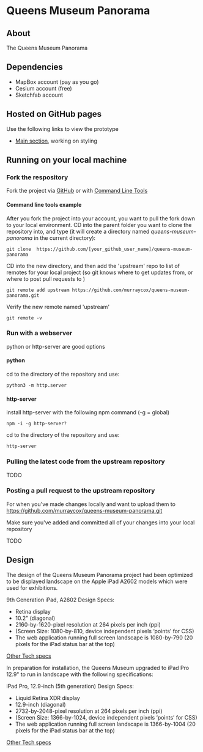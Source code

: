 # Queens Museum Panorama 
## About
The Queens Museum Panorama

## Dependencies
* MapBox account (pay as you go)
* Cesium account (free)
* Sketchfab account

## Hosted on GitHub pages

Use the following links to view the prototype
- [Main section](https://murraycox.github.io/queens-museum-panorama/), working on styling


## Running on your local machine

### Fork the respository

Fork the project via [GitHub](https://docs.github.com/en/get-started/quickstart/contributing-to-projects) or with [Command Line Tools](https://gist.github.com/Chaser324/ce0505fbed06b947d962)

#### Command line tools example

After you fork the project into your account, you want to pull the fork down to your local environment.
CD into the parent folder you want to clone the repository into, and type (it will create a directory named *queens-museum-panoroma* in the current directory):
```
git clone  https://github.com/[your_github_user_name]/queens-museum-panorama
```

CD into the new directory, and then add the 'upstream' repo to list of remotes for your local project (so git knows where to get updates from, or where to post pull requests to
)
```
git remote add upstream https://github.com/murraycox/queens-museum-panorama.git
```

Verify the new remote named 'upstream'
```
git remote -v
```

### Run with a webserver

python or http-server are good options

#### python

cd to the directory of the repository and use:

```
python3 -m http.server
```

#### http-server

install http-server with the following npm command (-g = global)

```
npm -i -g http-server?
```

cd to the directory of the repository and use:

```
http-server
```

### Pulling the latest code from the upstream repository

TODO

### Posting a pull request to the upstream repository

For when you've made changes locally and want to upload them to https://github.com/murraycox/queens-museum-panorama.git

Make sure you've added and committed all of your changes into your local repository

TODO

## Design


The design of the Queens Museum Panorama project had been optimized to be displayed landscape on the Apple iPad A2602 models which were used for exhibitions.

9th Generation iPad, A2602
Design Specs:
* Retina display
* 10.2" (diagonal)
* 2160-by-1620-pixel resolution at 264 pixels per inch (ppi)
* (Screen Size: 1080-by-810, device independent pixels ‘points’ for CSS)
* The web application running full screen landscape is 1080-by-790 (20 pixels for the iPad status bar at the top)

[Other Tech specs](https://support.apple.com/kb/SP849?locale=en_US)

In preparation for installation, the Queens Museum upgraded to iPad Pro 12.9" to run in landscape with the following specifications:

iPad Pro, 12.9-inch (5th generation)
Design Specs:
* Liquid Retina XDR display
* 12.9-inch (diagonal)
* 2732-by-2048-pixel resolution at 264 pixels per inch (ppi)
* (Screen Size: 1366-by-1024, device independent pixels ‘points’ for CSS)
* The web application running full screen landscape is 1366-by-1004 (20 pixels for the iPad status bar at the top)

[Other Tech specs](https://support.apple.com/kb/SP844?locale=en_US)